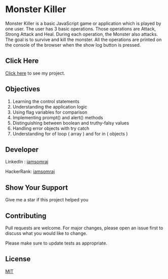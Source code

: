 # Monster Killer

Monster Killer is a basic JavaScript game or application which is played by one user. The user has 3 basic operations. Those operations are Attack, Strong Attack and Heal. During each operation, the Monster also attacks. The goal is to survive and kill the monster. All the operations are printed on the console of the browser when the show log button is pressed.

## Click Here

[Click here](https://iamsomraj.github.io/Monster-Killer-JS-Game/) to see my project.

## Objectives

1. Learning the control statements
2. Understanding the application logic
3. Using flag variables for comparison
4. Implementing prompt() and alert() methods
5. Distinguishing between boolean and truthy-falsy values
6. Handling error objects with try catch 
7. Understanding for of loop ( array ) and for in ( objects )

## Developer

LinkedIn : [iamsomraj](https://www.linkedin.com/in/iamsomraj/)

HackerRank: [iamsomraj](https://www.hackerrank.com/iamsomraj?hr_r=1) 

## Show Your Support

Give me a star if this project helped you

## Contributing

Pull requests are welcome. For major changes, please open an issue first to discuss what you would like to change.

Please make sure to update tests as appropriate.

## License

[MIT](https://choosealicense.com/licenses/mit/)